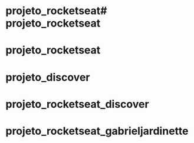 # projeto_rocketseat# projeto_rocketseat
# projeto_rocketseat
# projeto_discover
# projeto_rocketseat_discover
# projeto_rocketseat_gabrieljardinette

